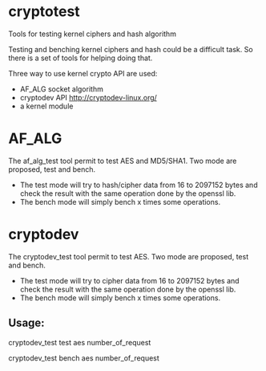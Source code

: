# cryptotest
Tools for testing kernel ciphers and hash algorithm

Testing and benching kernel ciphers and hash could be a difficult task.
So there is a set of tools for helping doing that.

Three way to use kernel crypto API are used:
* AF_ALG socket algorithm
* cryptodev API http://cryptodev-linux.org/
* a kernel module

# AF_ALG

The af_alg_test tool permit to test AES and MD5/SHA1.
Two mode are proposed, test and bench.
* The test mode will try to hash/cipher data from 16 to 2097152 bytes
and check the result with the same operation done by the openssl lib.
* The bench mode will simply bench x times some operations.


# cryptodev

The cryptodev_test tool permit to test AES.
Two mode are proposed, test and bench.
* The test mode will try to cipher data from 16 to 2097152 bytes
and check the result with the same operation done by the openssl lib.
* The bench mode will simply bench x times some operations.

## Usage:
cryptodev_test test aes number_of_request

cryptodev_test bench aes number_of_request
